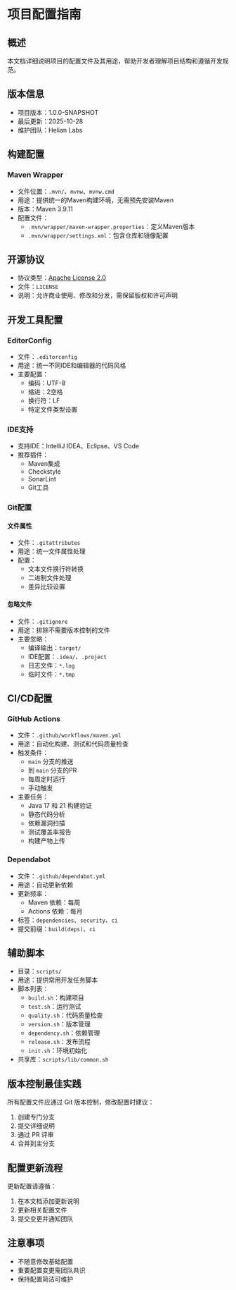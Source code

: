 # 项目配置指南

## 概述

本文档详细说明项目的配置文件及其用途，帮助开发者理解项目结构和遵循开发规范。

## 版本信息

- 项目版本：1.0.0-SNAPSHOT
- 最后更新：2025-10-28
- 维护团队：Helian Labs

## 构建配置

### Maven Wrapper

- 文件位置：`.mvn/`、`mvnw`、`mvnw.cmd`
- 用途：提供统一的Maven构建环境，无需预先安装Maven
- 版本：Maven 3.9.11
- 配置文件：
  - `.mvn/wrapper/maven-wrapper.properties`：定义Maven版本
  - `.mvn/wrapper/settings.xml`：包含仓库和镜像配置

## 开源协议

- 协议类型：[Apache License 2.0](https://www.apache.org/licenses/LICENSE-2.0)
- 文件：`LICENSE`
- 说明：允许商业使用、修改和分发，需保留版权和许可声明

## 开发工具配置

### EditorConfig

- 文件：`.editorconfig`
- 用途：统一不同IDE和编辑器的代码风格
- 主要配置：
  - 编码：UTF-8
  - 缩进：2空格
  - 换行符：LF
  - 特定文件类型设置

### IDE支持

- 支持IDE：IntelliJ IDEA、Eclipse、VS Code
- 推荐插件：
  - Maven集成
  - Checkstyle
  - SonarLint
  - Git工具

### Git配置

#### 文件属性

- 文件：`.gitattributes`
- 用途：统一文件属性处理
- 配置：
  - 文本文件换行符转换
  - 二进制文件处理
  - 差异比较设置

#### 忽略文件

- 文件：`.gitignore`
- 用途：排除不需要版本控制的文件
- 主要忽略：
  - 编译输出：`target/`
  - IDE配置：`.idea/`、`.project`
  - 日志文件：`*.log`
  - 临时文件：`*.tmp`

## CI/CD配置

### GitHub Actions

- 文件：`.github/workflows/maven.yml`
- 用途：自动化构建、测试和代码质量检查
- 触发条件：
  - `main` 分支的推送
  - 到 `main` 分支的PR
  - 每周定时运行
  - 手动触发
- 主要任务：
  - Java 17 和 21 构建验证
  - 静态代码分析
  - 依赖漏洞扫描
  - 测试覆盖率报告
  - 构建产物上传

### Dependabot

- 文件：`.github/dependabot.yml`
- 用途：自动更新依赖
- 更新频率：
  - Maven 依赖：每周
  - Actions 依赖：每月
- 标签：`dependencies`、`security`、`ci`
- 提交前缀：`build(deps)`、`ci`

## 辅助脚本

- 目录：`scripts/`
- 用途：提供常用开发任务脚本
- 脚本列表：
  - `build.sh`：构建项目
  - `test.sh`：运行测试
  - `quality.sh`：代码质量检查
  - `version.sh`：版本管理
  - `dependency.sh`：依赖管理
  - `release.sh`：发布流程
  - `init.sh`：环境初始化
- 共享库：`scripts/lib/common.sh`

## 版本控制最佳实践

所有配置文件应通过 Git 版本控制，修改配置时建议：

1. 创建专门分支
2. 提交详细说明
3. 通过 PR 评审
4. 合并到主分支

## 配置更新流程

更新配置请遵循：

1. 在本文档添加更新说明
2. 更新相关配置文件
3. 提交变更并通知团队

## 注意事项

- 不随意修改基础配置
- 重要配置变更需团队共识
- 保持配置简洁可维护

